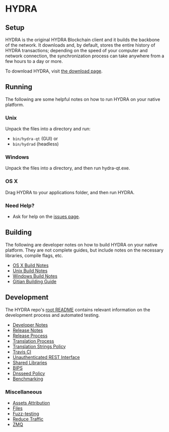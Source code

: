HYDRA
========

Setup
---------------------
HYDRA is the original HYDRA Blockchain client and it builds the backbone of the network. It downloads and, by default, stores the entire history of HYDRA transactions; depending on the speed of your computer and network connection, the synchronization process can take anywhere from a few hours to a day or more.

To download HYDRA, visit [the download page](https://github.com/Hydra-Chain/node/releases).

Running
---------------------
The following are some helpful notes on how to run HYDRA on your native platform.

### Unix

Unpack the files into a directory and run:

- `bin/hydra-qt` (GUI) or
- `bin/hydrad` (headless)

### Windows

Unpack the files into a directory, and then run hydra-qt.exe.

### OS X

Drag HYDRA to your applications folder, and then run HYDRA.

### Need Help?

<!--* See the documentation at the [Bitcoin Wiki](https://en.bitcoin.it/wiki/Main_Page)-->
<!--for help and more information.-->
* Ask for help on the [issues page](https://github.com/Hydra-Chain/node/issues).

Building
---------------------
The following are developer notes on how to build HYDRA on your native platform. They are not complete guides, but include notes on the necessary libraries, compile flags, etc.

- [OS X Build Notes](build-osx.md)
- [Unix Build Notes](build-unix.md)
- [Windows Build Notes](build-windows.md)
- [Gitian Building Guide](gitian-building.md)

Development
---------------------
The HYDRA repo's [root README](/README.md) contains relevant information on the development process and automated testing.

- [Developer Notes](developer-notes.md)
- [Release Notes](release-notes.md)
- [Release Process](release-process.md)
- [Translation Process](translation_process.md)
- [Translation Strings Policy](translation_strings_policy.md)
- [Travis CI](travis-ci.md)
- [Unauthenticated REST Interface](REST-interface.md)
- [Shared Libraries](shared-libraries.md)
- [BIPS](bips.md)
- [Dnsseed Policy](dnsseed-policy.md)
- [Benchmarking](benchmarking.md)

### Miscellaneous
- [Assets Attribution](assets-attribution.md)
- [Files](files.md)
- [Fuzz-testing](fuzzing.md)
- [Reduce Traffic](reduce-traffic.md)
- [ZMQ](zmq.md)

